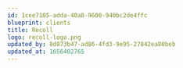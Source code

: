 ```yaml
---
id: 1cee7105-adda-40a8-9600-940bc2de4ffc
blueprint: clients
title: Recoll
logo: recoll-logo.png
updated_by: 8d873b47-ad86-4fd3-9e95-27842ea80beb
updated_at: 1656402765
---
```

